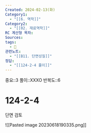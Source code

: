 ```yaml
---
Created: 2024-02-13(화)
Category1:
  - "[[6. 역학]]"
Category2:
  - "[[02. 재료역학]]"
RC 계산형 목차: 
Sources: 
tags:
  - 🧮
관련노트:
  - "[[B11. 단면성질]]"
정답:
  - "[[124-2-4 풀이]]"
---
```

중요::3
풀이::XXXO
반복도::6
#  124-2-4

단면 검토

![[Pasted image 20230618190335.png]]